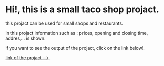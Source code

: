 <h1>Hi!, this is a small taco shop projact.</h1>

this projact can be used for small shops and restaurants.

in this projact information such as : prices, opening and closing time, addres,... is shown.

if you want to see the output of the projact, click on the link below!.

[link of the projact -->](https://taco-projact.netlify.app).
